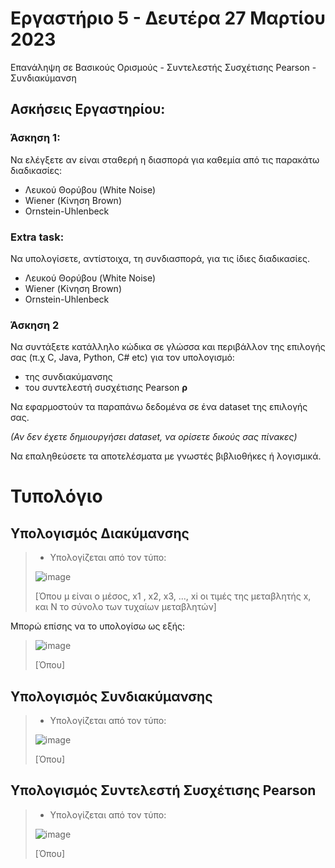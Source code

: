 # Εργαστήριο 5 - Δευτέρα 27 Μαρτίου 2023

Επανάληψη σε Βασικούς Ορισμούς - Συντελεστής Συσχέτισης Pearson - Συνδιακύμανση

## Ασκήσεις Εργαστηρίου:

### Άσκηση 1:

Να ελέγξετε αν είναι σταθερή η διασπορά για καθεμία από τις παρακάτω διαδικασίες:

- Λευκού Θορύβου (White Noise)
- Wiener (Κίνηση Brown)
- Ornstein-Uhlenbeck

### Extra task:

Να υπολογίσετε, αντίστοιχα, τη συνδιασπορά, για τις ίδιες διαδικασίες.

- Λευκού Θορύβου (White Noise)
- Wiener (Κίνηση Brown)
- Ornstein-Uhlenbeck

### Άσκηση 2

Να συντάξετε κατάλληλο κώδικα σε γλώσσα και περιβάλλον της επιλογής σας (π.χ C, Java, Python, C# etc) για τον υπολογισμό:

- της συνδιακύμανσης
- του συντελεστή συσχέτισης Pearson **ρ**

Να εφαρμοστούν τα παραπάνω δεδομένα σε ένα dataset της επιλογής σας.

*(Αν δεν έχετε δημιουργήσει dataset, να ορίσετε δικούς σας πίνακες)*

Να επαληθεύσετε τα αποτελέσματα με γνωστές βιβλιοθήκες ή λογισμικά.

# Τυπολόγιο

## Υπολογισμός Διακύμανσης

> * Υπολογίζεται από τον τύπο:
> 
> ![image](https://github.com/p19pago/stochastic-data-analysis-2023/assets/72542408/c1a7c6dd-5109-420f-8192-02ceb0c8c2c8)
>
> [Όπου μ είναι ο μέσος, x1 , x2, x3, ..., xi οι τιμές της μεταβλητής x,
> και Ν το σύνολο των τυχαίων μεταβλητών]

Μπορώ επίσης να το υπολογίσω ως εξής:

> ![image](https://github.com/p19pago/stochastic-data-analysis-2023/assets/72542408/729e0109-7feb-42a1-80e4-f1edc3d8d31a)
>
> [Όπου]

## Υπολογισμός Συνδιακύμανσης

> * Υπολογίζεται από τον τύπο:
> 
> ![image](https://github.com/p19pago/stochastic-data-analysis-2023/assets/72542408/64fbad5c-26d0-4d40-b5ee-9e7002f59341)
>
> [Όπου]

## Υπολογισμός Συντελεστή Συσχέτισης Pearson

> * Υπολογίζεται από τον τύπο:
> 
> ![image](https://github.com/p19pago/stochastic-data-analysis-2023/assets/72542408/3aefa941-3d58-499a-b4fa-b38d88ef8628)
>
> [Όπου]
